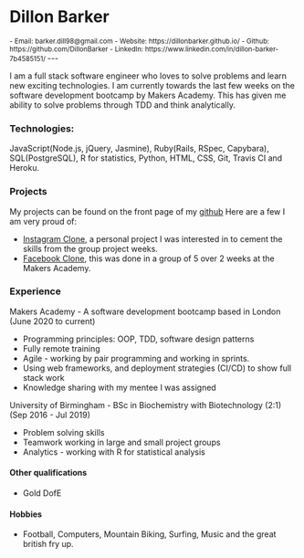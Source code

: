 # Dillon Barker
<small>
- Email: barker.dill98@gmail.com
- Website: https://dillonbarker.github.io/
- Github: https://github.com/DillonBarker 
- LinkedIn: https://www.linkedin.com/in/dillon-barker-7b4585151/
</small>
---

I am a full stack software engineer who loves to solve problems and learn new exciting technologies. I am currently towards the last few weeks on the software development bootcamp by Makers Academy. This has given me ability to solve problems through TDD and think analytically.

### Technologies:
JavaScript(Node.js, jQuery, Jasmine), Ruby(Rails, RSpec, Capybara), SQL(PostgreSQL), R for statistics, Python, HTML, CSS, Git, Travis CI and Heroku.

### Projects
My projects can be found on the front page of my [github](https://github.com/DillonBarker)
Here are a few I am very proud of:
* [Instagram Clone](https://github.com/DillonBarker/instagram-challenge), a personal project I was interested in to cement the skills from the group project weeks.
* [Facebook Clone](https://github.com/Pi-hils/Acebook), this was done in a group of 5 over 2 weeks at the Makers Academy.

### Experience

Makers Academy - A software development bootcamp based in London (June 2020 to current)
* Programming principles: OOP, TDD, software design patterns
* Fully remote training
* Agile - working by pair programming and working in sprints.
* Using web frameworks, and deployment strategies (CI/CD) to show full stack work
* Knowledge sharing with my mentee I was assigned

University of Birmingham - BSc in Biochemistry with Biotechnology (2:1) (Sep 2016 - Jul 2019)
* Problem solving skills
* Teamwork working in large and small project groups
* Analytics - working with R for statistical analysis

#### Other qualifications

- Gold DofE

#### Hobbies

- Football, Computers, Mountain Biking, Surfing, Music and the great british fry up.
